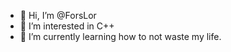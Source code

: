 - 👋 Hi, I’m @ForsLor
- 👀 I’m interested in C++
- 🌱 I’m currently learning how to not waste my life.

<!---
ForsLor/ForsLor is a ✨ special ✨ repository because its `README.md` (this file) appears on your GitHub profile.
You can click the Preview link to take a look at your changes.
--->
